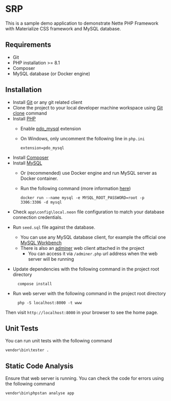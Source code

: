 SRP
=================

This is a sample demo application to demonstrate Nette PHP Framework with Materialize CSS framework and MySQL database.

## Requirements

- Git
- PHP installation >= 8.1
- Composer
- MySQL database (or Docker engine)

## Installation

- Install [Git](https://git-scm.com/) or any git related client
- Clone the project to your local developer machine workspace using [Git clone](https://github.com/git-guides/git-clone) command
- Install [PHP](https://www.php.net/downloads)
  - Enable [pdo_mysql](https://www.php.net/manual/en/ref.pdo-mysql.php) extension
  - On Windows, only uncomment the following line in `php.ini`

    	extension=pdo_mysql

- Install [Composer](https://getcomposer.org/download/)
- Install [MySQL](https://www.mysql.com/downloads/)
  - Or (recommended) use Docker engine and run MySQL server as Docker container. 
  - Run the following command (more information [here](https://hub.docker.com/_/mysql))
  
    	docker run --name mysql -e MYSQL_ROOT_PASSWORD=root -p 3306:3306 -d mysql


* Check `app\config\local.neon` file configuration to match your database connection credentials.
* Run `seed.sql` file against the database. 
  * You can use any MySQL database client, for example the official one [MySQL Workbench](https://www.mysql.com/products/workbench/)
  * There is also an [adminer](https://www.adminer.org/) web client attached in the project
    * You can access it via `/adminer.php` url address when the web server will be running
* Update dependencies with the following command in the project root directory 

    	compose install

* Run web server with the following command in the project root directory

		php -S localhost:8000 -t www

Then visit `http://localhost:8000` in your browser to see the home page.

## Unit Tests

You can run unit tests with the following command

    vendor\bin\tester .

## Static Code Analysis

Ensure that web server is running.
You can check the code for errors using the following command

	vendor\bin\phpstan analyse app
